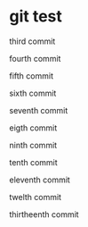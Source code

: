 # git test

third commit

fourth commit

fifth commit

sixth commit

seventh commit

eigth commit

ninth commit

tenth commit

eleventh commit

twelth commit

thirtheenth commit 